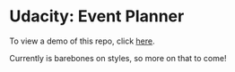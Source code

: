 # Udacity: Event Planner

To view a demo of this repo, click [here](http://bencodezen.github.io/uda-event-planner).

Currently is barebones on styles, so more on that to come!